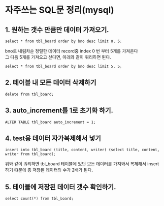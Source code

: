 # 자주쓰는 SQL문 정리(mysql)
## 1. 원하는 갯수 만큼만 데이터 가져오기.
```
select * from tbl_board order by bno desc limit 0, 5;
```
bno로 내림차순 정렬한 데이터 record중 index 0 번 부터 5개를 가져온다<br>
그 다음 5개를 가져오고 싶다면, 아래와 같이 쿼리하면 된다.
```
select * from tbl_board order by bno desc limit 5, 5;
```

## 2. 테이블 내 모든 데이터 삭제하기
```
delete from tbl_board;
```

## 3. auto_increment를 1로 초기화 하기.
```
ALTER TABLE tbl_board auto_increment = 1;
```

## 4. test용 데이터 자가복제해서 넣기
```
insert into tbl_board (title, content, writer) (select title, content, writer from tbl_board);
```
위와 같이 쿼리하면 tbl_board 테이블에 있던 모든 데이터를 가져와서 복제해서 insert하기 떄문에 총 저장된 데이터의 수가 2배가 된다.

## 5. 테이블에 저장된 데이터 갯수 확인하기.
```
select count(*) from tbl_board;
```
